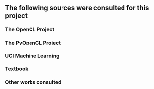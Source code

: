 
## The following sources were consulted for this project

### The OpenCL Project

### The PyOpenCL Project

### UCI Machine Learning

### Textbook

### Other works consulted
